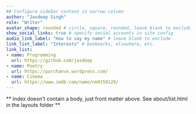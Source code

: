```yaml
---
## Configure sidebar content in narrow column
author: "Jasdeep Singh"
role: "Writer"
avatar_shape: rounded # circle, square, rounded, leave blank to exclude
show_social_links: true # specify social accounts in site config
audio_link_label: "How to say my name" # leave blank to exclude
link_list_label: "Interests" # bookmarks, elsewhere, etc.
link_list:
- name: Programming
  url: https://github.com/jasdeep
- name: Poetry
  url: https://parchanve.wordpress.com/
- name: Cinema
  url: https://www.imdb.com/name/nm9359129/
---
```


** index doesn't contain a body, just front matter above.
See about/list.html in the layouts folder **
